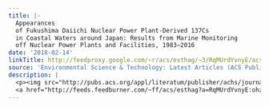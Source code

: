 ```yaml
---
title: |-
  Appearances
  of Fukushima Daiichi Nuclear Power Plant-Derived 137Cs
  in Coastal Waters around Japan: Results from Marine Monitoring
  off Nuclear Power Plants and Facilities, 1983–2016
date: '2018-02-14'
linkTitle: http://feedproxy.google.com/~r/acs/esthag/~3/RqMUrdYvnyE/acs.est.7b03956
source: 'Environmental Science & Technology: Latest Articles (ACS Publications)'
description: |
  <p><img src="http://pubs.acs.org/appl/literatum/publisher/achs/journals/content/esthag/0/esthag.ahead-of-print/acs.est.7b03956/20180213/images/medium/es-2017-03956y_0004.gif" alt="TOC Graphic"/></p><div><cite>Environmental Science & Technology</cite></div><div>DOI: 10.1021/acs.est.7b03956</div><div class="feedflare">
  <a href="http://feeds.feedburner.com/~ff/acs/esthag?a=RqMUrdYvnyE:ohzIBw9rsQ0:yIl2AUoC8zA"><img src="http://feeds.feedburner.com/~ff/acs/esthag?d=yIl2AUoC8zA" border="0"></img></a>
---
```

